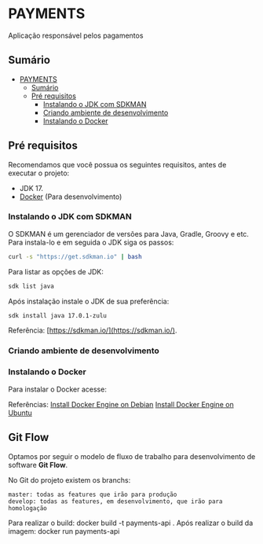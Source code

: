 # PAYMENTS

Aplicação responsável pelos pagamentos
## Sumário

- [PAYMENTS](#payments)
    - [Sumário](#sumário)
    - [Pré requisitos](#pré-requisitos)
        - [Instalando o JDK com SDKMAN](#instalando-o-jdk-com-sdkman)
        - [Criando ambiente de desenvolvimento](#criando-ambiente-de-desenvolvimento)
        - [Instalando o Docker](#instalando-o-docker)

## Pré requisitos

Recomendamos que você possua os seguintes requisitos, antes de executar o projeto:

- JDK 17.
- [Docker](https://docs.docker.com/engine/install/) (Para desenvolvimento)

### Instalando o JDK com SDKMAN

O SDKMAN é um gerenciador de versões para Java, Gradle, Groovy e etc. Para instala-lo e em seguida o JDK siga os passos:

```bash
curl -s "https://get.sdkman.io" | bash
```

Para listar as opções de JDK:

```bash
sdk list java
```

Após instalação instale o JDK de sua preferência:

```bash
sdk install java 17.0.1-zulu
```

Referência: [https://sdkman.io/](https://sdkman.io/).

### Criando ambiente de desenvolvimento

### Instalando o Docker

Para instalar o Docker acesse:

Referências:
[Install Docker Engine on Debian](https://docs.docker.com/engine/install/debian/)
[Install Docker Engine on Ubuntu](https://docs.docker.com/engine/install/ubuntu/)

## Git Flow

Optamos por seguir o modelo de fluxo de trabalho para desenvolvimento de software **Git Flow**.

No Git do projeto existem os branchs:

```text
master: todas as features que irão para produção
develop: todas as features, em desenvolvimento, que irão para homologação
```

Para realizar o build: docker build -t payments-api .
Após realizar o build da imagem:  docker run payments-api
